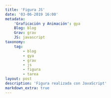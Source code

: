 ```yaml
---
title: 'Figura JS'
date: '03-06-2019 16:00'
metadata:
    'Graficación y Animación': gya
    Blog: blog
    Grav: grav
    JS: javascript
taxonomy:
    tag:
        - blog
        - gya
        - grav
        - js
        - figura
        - tarea
layout: post
description: 'Figura realizada con JavaScript'
markdown_extra: true
---
```


